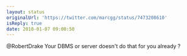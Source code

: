 ```yaml
---
layout: status
originalUrl: 'https://twitter.com/marcgg/status/7473208610'
isReply: true
date: 2010-01-07 09:00:50
---
```


@RobertDrake Your DBMS or server doesn't do that for you already ?
